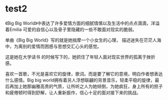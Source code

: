 # test2
《Big Big World》中表达了许多爱情方面的细腻情愫以及生活中的点点滴滴，洋溢着Emilia 可爱的自信心以及骨子里隐藏的一些不敢面对现实的脆弱。

单曲《Big Big World》写的就是她揣摩一个小女生的心理， 描述迷失在茫茫人海中，为离别的爱情而困惑与思想交汇心头的感觉。

这是她在大学读书 的时候写下的，她抓住了年轻人面对现实世界的孤离于挫折感。

喜欢一首歌，不光是喜欢它的旋律，歌词。而是要了解它的意境，明白作者想表达什么感情。Big big world拥有着另人浮想联翩的背景音乐，轻柔平稳的旋律，最后再加上她那幽雅高贵的气质，让所听之人为她倾倒，为她疯狂，身上所有的担子和疲倦顿时得到舒解，让人重新振作，信心十足的面对接下来的挑战。
